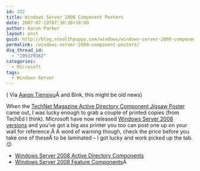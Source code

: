 ```yaml
---
id: 322
title: Windows Server 2008 Component Posters
date: 2007-07-19T07:30:28+10:00
author: Aaron Parker
layout: post
guid: http://blog.stealthpuppy.com/windows/windows-server-2008-component-posters
permalink: /windows-server-2008-component-posters/
dsq_thread_id:
  - "195379362"
categories:
  - Microsoft
tags:
  - Windows-Server
---
```

( Via [Aaron Tiensivu](http://blog.tiensivu.com/aaron/)Â and Bink, this might be old news)

When the [TechNet Magazine Active Directory Component Jigsaw Poster](http://www.microsoft.com/downloads/details.aspx?FamilyID=c236336d-ab43-44b1-ad6f-a2f668fb8c02&DisplayLang=en) came out, I was lucky enough to grab a couple of printed copies (from TechEd I think). Microsoft have now released [Windows Server 2008 versions](http://www.microsoft.com/downloads/details.aspx?FamilyID=c2b9e44e-0bbd-47cb-bc09-b3d48be7f867) and you&#8217;ve got a big ass printer you too can post one up on your wall for reference.Â A word of warning though, check the price before you take one of theseÂ to be laminated &#8211; I got lucky and work picked up the tab. 😉

  * [Windows Server 2008 Active Directory Components](http://download.microsoft.com/download/2/e/8/2e88c004-3b10-446f-9d5a-58af27deafc4/Windows%20Server%202008%20Active%20Directory%20Components.pdf)
  * [Windows Server 2008 Feature Components](http://download.microsoft.com/download/2/e/8/2e88c004-3b10-446f-9d5a-58af27deafc4/Windows%20Server%202008%20Feature%20Components.pdf)Â 